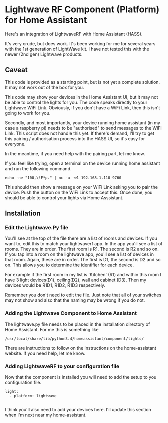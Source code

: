 # Lightwave RF Component (Platform) for Home Assistant
Here's an integration of LightwaveRF with Home Assistant (HASS).

It's very crude, but does work. It's been working for me for several years with the 1st generation of LightWave kit. I have not tested this with the newer (2nd gen) Lightwave products.

## Caveat
This code is provided as a starting point, but is not yet a complete solution. It may not work out of the box for you.

This code may show your devices in the Home Assistant UI, but it may not be able to control the lights for you. The code speaks directly to your Lightwave WiFi Link. Obviously, if you don't have a WiFi Link, then this isn't going to work for you.

Secondly, and most importantly, your device running home assistant (in my case a raspberry pi) needs to be "authorised" to send messages to the WiFi Link. This script does not handle this yet. If there's demand, I'll try to get this pairing / authorisation process into the HASS UI, so it's easy for everyone.

In the meantime, if you need help with the pairing part, let me know.

If you feel like trying, open a terminal on the device running home assistant and run the following command.

```
echo -ne "100,\!F*p." | nc -u -w1 192.168.1.110 9760
```

This should then show a message on your WiFi Link asking you to pair the device. Push the button on the WiFi Link to accept this. Once done, you should be able to control your lights via Home Asssistant.

## Installation
### Edit the Lightwave.Py file
You'll see at the top of the file there are a list of rooms and devices. If you want to, edit this to match your lightwaverf app. In the app you'll see a list of rooms. They are in order. The first room is R1. The second is R2 and so on. If you tap into a room on the lightwave app, you'll see a list of devices in that room. Again, these are in order. The first is D1, the second is D2 and so on. This allows you to determine the identifier for each device.

For example if the first room in my list is 'Kitchen' (R1) and within this room I have 3 light devices(D1), ceiling(D2), wall and cabinet (D3). Then my devices would be R1D1, R1D2, R1D3 respectively.

Remember you don't need to edit the file. Just note that all of your switches may not show and also that the naming may be wrong if you do not.


### Adding the Lightwave Component to Home Assistant
The lightwave.py file needs to be placed in the installation directory of Home Assistant. For me this is something like
```
/usr/local/share/lib/python3.4/homeassistant/component/lights/
``` 
There are instructions to follow on the instructions on the home-assistant website. If you need help, let me know.

### Adding LightwaveRF to your configuration file
Now that the component is installed you will need to add the setup to you configuration file.

```
light:
  - platform: lightwave
   
```

I think you'll also need to add your devices here. I'll update this section when I'm next near my home-assistant.
